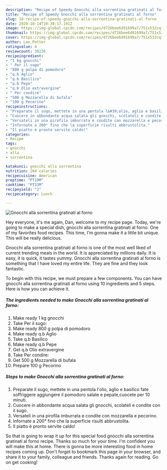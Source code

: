 ```yaml
---
description: "Recipe of Speedy Gnocchi alla sorrentina gratinati al forno"
title: "Recipe of Speedy Gnocchi alla sorrentina gratinati al forno"
slug: 18-recipe-of-speedy-gnocchi-alla-sorrentina-gratinati-al-forno
date: 2020-10-14T10:39:17.191Z
image: https://img-global.cpcdn.com/recipes/d726bee6d91699a7/751x532cq70/gnocchi-alla-sorrentina-gratinati-al-forno-recipe-main-photo.jpg
thumbnail: https://img-global.cpcdn.com/recipes/d726bee6d91699a7/751x532cq70/gnocchi-alla-sorrentina-gratinati-al-forno-recipe-main-photo.jpg
cover: https://img-global.cpcdn.com/recipes/d726bee6d91699a7/751x532cq70/gnocchi-alla-sorrentina-gratinati-al-forno-recipe-main-photo.jpg
author: Lee Potter
ratingvalue: 4
reviewcount: 30236
recipeingredient:
- "1 kg gnocchi"
- " Per il sugo"
- "800 g polpa di pomodoro"
- "q.b Aglio"
- "q.b Basilico"
- "q.b Pepe"
- "q.b Olio extravergine"
- " Per condire"
- "500 g Mozzarella di bufala"
- "100 g Pecorino"
recipeinstructions:
- "Preparate il sugo, mettete in una pentola l&#39;olio, aglio e basilico fate soffriggere aggiungere il pomodoro salate e pepate,cuocete per 10 minuti."
- "Cuocere in abbondante acqua salata gli gnocchi, scolateli e condite con il sugo."
- "Versateli in una pirofila imburrata e condite con mozzarella e pecorino."
- "Infornate a 200° fino che la superficie risulti abbrustolita."
- "Il piatto è pronto servite caldo!"
categories:
- Recipe
tags:
- gnocchi
- alla
- sorrentina

katakunci: gnocchi alla sorrentina 
nutrition: 204 calories
recipecuisine: American
preptime: "PT19M"
cooktime: "PT33M"
recipeyield: "2"
recipecategory: Lunch

---
```



![Gnocchi alla sorrentina gratinati al forno](https://img-global.cpcdn.com/recipes/d726bee6d91699a7/751x532cq70/gnocchi-alla-sorrentina-gratinati-al-forno-recipe-main-photo.jpg)

Hey everyone, it's me again, Dan, welcome to my recipe page. Today, we're going to make a special dish, gnocchi alla sorrentina gratinati al forno. One of my favorites food recipes. This time, I'm gonna make it a little bit unique. This will be really delicious.



Gnocchi alla sorrentina gratinati al forno is one of the most well liked of current trending meals in the world. It is appreciated by millions daily. It is easy, it is quick, it tastes yummy. Gnocchi alla sorrentina gratinati al forno is something that I have loved my entire life. They are fine and they look fantastic.


To begin with this recipe, we must prepare a few components. You can have gnocchi alla sorrentina gratinati al forno using 10 ingredients and 5 steps. Here is how you can achieve it.

<!--inarticleads1-->

##### The ingredients needed to make Gnocchi alla sorrentina gratinati al forno:

1. Make ready 1 kg gnocchi
1. Take  Per il sugo:
1. Make ready 800 g polpa di pomodoro
1. Make ready q.b Aglio
1. Take q.b Basilico
1. Make ready q.b Pepe
1. Get q.b Olio extravergine
1. Take  Per condire:
1. Get 500 g Mozzarella di bufala
1. Prepare 100 g Pecorino




<!--inarticleads2-->

##### Steps to make Gnocchi alla sorrentina gratinati al forno:

1. Preparate il sugo, mettete in una pentola l&#39;olio, aglio e basilico fate soffriggere aggiungere il pomodoro salate e pepate,cuocete per 10 minuti.
1. Cuocere in abbondante acqua salata gli gnocchi, scolateli e condite con il sugo.
1. Versateli in una pirofila imburrata e condite con mozzarella e pecorino.
1. Infornate a 200° fino che la superficie risulti abbrustolita.
1. Il piatto è pronto servite caldo!




So that is going to wrap it up for this special food gnocchi alla sorrentina gratinati al forno recipe. Thanks so much for your time. I'm confident you will make this at home. There is gonna be more interesting food in home recipes coming up. Don't forget to bookmark this page in your browser, and share it to your family, colleague and friends. Thanks again for reading. Go on get cooking!
